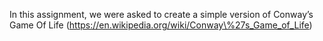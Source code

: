 In this assignment, we were asked to create a simple version of Conway’s
Game Of Life (https://en.wikipedia.org/wiki/Conway\%27s_Game_of_Life)
